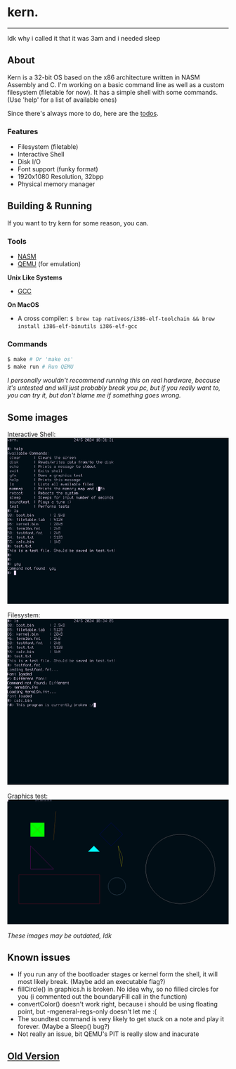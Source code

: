 # kern.
---

Idk why i called it that it was 3am and i needed sleep

## About
Kern is a 32-bit OS based on the x86 architecture written in NASM Assembly and C. 
I'm working on a basic command line as well as a custom filesystem (filetable for now).
It has a simple shell with some commands. (Use 'help' for a list of available ones)

Since there's always more to do, here are the [todos](todo.txt).

### Features
- Filesystem (filetable)
- Interactive Shell
- Disk I/O
- Font support (funky format)
- 1920x1080 Resolution, 32bpp
- Physical memory manager

## Building & Running
If you want to try kern for some reason, you can.

### Tools
- [NASM](https://www.nasm.us/)
- [QEMU](https://www.qemu.org/) (for emulation)

**Unix Like Systems**
- [GCC](https://gcc.gnu.org/)

**On MacOS**
- A cross compiler: `$ brew tap nativeos/i386-elf-toolchain && brew install i386-elf-binutils i386-elf-gcc`

### Commands
```bash
$ make # Or 'make os'
$ make run # Run QEMU
```

_I personally wouldn't recommend running this on real hardware, because it's untested and will just probably break you pc, but if you really want to, you can try it, but don't blame me if something goes wrong._

## Some images

Interactive Shell: \
![Example shell output](other/shell.png)

Filesystem: \
![Ls command output and some file reading](other/filesystem.png)

Graphics test: \
![Some colorfull shapes :)](other/graphics.png)

_These images may be outdated, Idk_

## Known issues
- If you run any of the bootloader stages or kernel form the shell, it will most likely break. (Maybe add an executable flag?)
- fillCircle() in graphics.h is broken. No idea why, so no filled circles for you (i commented out the boundaryFill call in the function)
- convertColor() doesn't work right, because i should be using floating point, but -mgeneral-regs-only doesn't let me :(
- The soundtest command is very likely to get stuck on a note and play it forever. (Maybe a Sleep() bug?)
- Not really an issue, bit QEMU's PIT is really slow and inacurate

## [Old Version](https://github.com/Tom-on64/old-kern)

